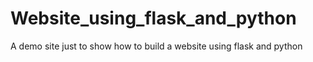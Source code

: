 # Website_using_flask_and_python
A demo site just to show how to build a website using flask and python
